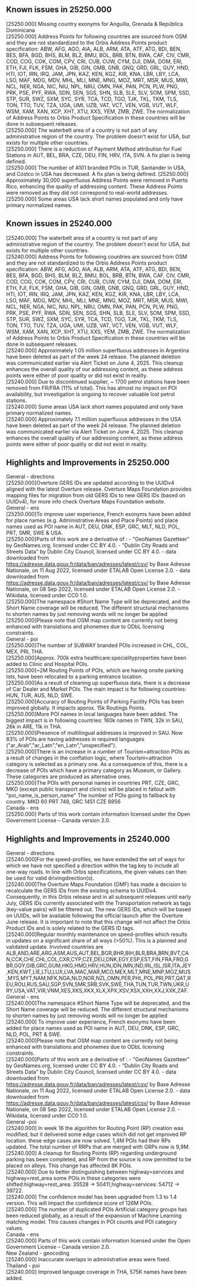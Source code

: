 ## Known issues in 25250.000
[25250.000] Missing country exonyms for Anguilla, Grenada & República Dominicana  
[25250.000] Address Points for following countries are sourced from OSM and they are not standardized to the Orbis Address Points product specification: ABW, AFG, AGO, AIA, ALB, ARM, ATA, ATF, ATG, BDI, BEN, BES, BFA, BGD, BHS, BLM, BLZ, BMU, BOL, BRB, BTN, BWA, CAF, CIV, CMR, COD, COG, COK, COM, CPV, CRI, CUB, CUW, CYM, DJI, DMA, DOM, ERI, ETH, FJI, FLK, FSM, GHA, GIB, GIN, GMB, GNB, GNQ, GRD, GRL, GUY, HND, HTI, IOT, IRN, IRQ, JAM, JPN, KAZ, KEN, KGZ, KIR, KNA, LBR, LBY, LCA, LSO, MAF, MDG, MDV, MHL, MLI, MNE, MNG, MOZ, MRT, MSR, MUS, MWI, NCL, NER, NGA, NIC, NIU, NPL, NRU, OMN, PAK, PAN, PCN, PLW, PNG, PRK, PSE, PYF, RWA, SDN, SEN, SGS, SHN, SLB, SLE, SLV, SOM, SPM, SSD, STP, SUR, SWZ, SXM, SYC, SYR, TCA, TCD, TGO, TJK, TKL, TKM, TLS, TON, TTO, TUV, TZA, UGA, UMI, UZB, VAT, VCT, VEN, VGB, VUT, WLF, WSM, XAM, XAN, XCP, XHT, XTU, XXS, YEM, ZMB, ZWE. The normalization of Address Points to Orbis Product Specification in these countries will be done in subsequent releases.  
[25250.000] The waterbelt area of a country is not part of any administrative region of the country. The problem doesn't exist for USA, but exists for multiple other countries.  
[25250.000] There is a reduction of Payment Method attribution for Fuel Stations in AUT, BEL, BRA, CZE, DEU, FIN, HRV, ITA, SVN. A fix plan is being defined.  
[25250.000] The number of A101 branded POIs in TUR, Santander in USA, and Costco in USA has decreased. A fix plan is being defined.
[25250.000] Approximately 30,000 superfluous Address Points were removed in Puerto Rico, enhancing the quality of addressing content. These Address Points were removed as they did not correspond to real-world addresses.  
[25250.000] Some areas USA lack short names populated and only have primary normalized names.  

## Known issues in 25240.000
[25240.000] The waterbelt area of a country is not part of any administrative region of the country. The problem doesn't exist for USA, but exists for multiple other countries.  
[25240.000] Address Points for following countries are sourced from OSM and they are not standardized to the Orbis Address Points product specification: ABW, AFG, AGO, AIA, ALB, ARM, ATA, ATF, ATG, BDI, BEN, BES, BFA, BGD, BHS, BLM, BLZ, BMU, BOL, BRB, BTN, BWA, CAF, CIV, CMR, COD, COG, COK, COM, CPV, CRI, CUB, CUW, CYM, DJI, DMA, DOM, ERI, ETH, FJI, FLK, FSM, GHA, GIB, GIN, GMB, GNB, GNQ, GRD, GRL, GUY, HND, HTI, IOT, IRN, IRQ, JAM, JPN, KAZ, KEN, KGZ, KIR, KNA, LBR, LBY, LCA, LSO, MAF, MDG, MDV, MHL, MLI, MNE, MNG, MOZ, MRT, MSR, MUS, MWI, NCL, NER, NGA, NIC, NIU, NPL, NRU, OMN, PAK, PAN, PCN, PLW, PNG, PRK, PSE, PYF, RWA, SDN, SEN, SGS, SHN, SLB, SLE, SLV, SOM, SPM, SSD, STP, SUR, SWZ, SXM, SYC, SYR, TCA, TCD, TGO, TJK, TKL, TKM, TLS, TON, TTO, TUV, TZA, UGA, UMI, UZB, VAT, VCT, VEN, VGB, VUT, WLF, WSM, XAM, XAN, XCP, XHT, XTU, XXS, YEM, ZMB, ZWE. The normalization of Address Points to Orbis Product Specification in these countries will be done in subsequent releases.  
[25240.000] Approximately 1.05 million superfluous addresses in Argentina have been deleted as part of the week 24 release. The planned deletion was communicated earlier via Alert Ticket on June 4, 2025. This cleanup enhances the overall quality of our addressing content, as these address points were either of poor quality or did not exist in reality.  
[25240.000] Due to discontinued supplier, ~ 1700 petrol stations have been removed from FR/FRA (11% of total). This has almost no impact on POI availability, but investigation is ongoing to recover valuable lost petrol stations.  
[25240.000] Some areas USA lack short names populated and only have primary normalized names.  
[25240.000] Approximately 7.1 million superfluous addresses in the USA have been deleted as part of the week 24 release. The planned deletion was communicated earlier via Alert Ticket on June 4, 2025. This cleanup enhances the overall quality of our addressing content, as these address points were either of poor quality or did not exist in reality.  

## Highlights and Improvements in 25250.000
General - directions  
[25250.000]Overture GERS IDs are updated according to the UUIDv4 aligned with the latest Overture release. Overture Maps Foundation provides mapping files for migration from old GERS IDs to new GERS IDs (based on UUIDv4), for more info check Overture Maps Foundation website.  
General - ens  
[25250.000]To improve user experience, French exonyms have been added for place names (e.g. Administrative Areas and Place Points) and place names used as POI name in AUT, DEU, DNK, ESP, GRC, MLT, NLD, POL, PRT, SMR, SWE & USA.  
[25250.000]Parts of this work are a derivative of : - "GeoNames Gazetteer" by GeoNames.org, licensed under CC BY 4.0. - "Dublin City Roads and Streets Data" by Dublin City Council, licensed under CC BY 4.0. - data downloaded from https://adresse.data.gouv.fr/data/ban/adresses/latest/csv/ by Base Adresse Nationale, on 11 Aug 2022, licensed under ETALAB Open License 2.0. - data downloaded from https://adresse.data.gouv.fr/data/ban/adresses/latest/csv/ by Base Adresse Nationale, on 08 Sep 2022, licensed under ETALAB Open License 2.0. - Wikidata, licensed under CC0 1.0.  
[25250.000]The namespace #Short Name Type will be deprecated, and the Short Name coverage will be reduced. The different structural mechanisms to shorten names by just removing words will no longer be applied  
[25250.000]Please note that OSM map content are currently not being enhanced with translations and phonemes due to ODbL licensing constraints.  
General - poi  
[25250.000]The number of SUBWAY branded POIs increased in CHL, COL, MEX, PRI, THA.  
[25250.000]Approx. 700k extra healthcare:specialityproperties have been added to Clinic and Hospital POIs.  
[25250.000]~2M Routing Points of POIs, which are having onsite parking lots, have been relocated to a parking entrance location.  
[25250.000]As a result of cleaning up superfluous data, there is a decrease of Car Dealer and Market POIs. The main impact is for following countries: HUN, TUR, AUS, NLD, SWE.  
[25250.000]Accuracy of Routing Points of Parking Facility POIs has been improved globally. It impacts approx. 15k Routings Points.  
[25250.000]More POI names in local languages have been added. The biggest impact is in following countries: 160k names in TWN, 32k in SAU, 26k in ARE, 11k in THA.  
[25250.000]Presence of multilingual addresses is improved in SAU. Now 83% of POIs are having addresses in required languages ("ar_Arab","ar_Latn","en_Latn","unspecified").  
[25250.000]There is an increase in a number of Tourism=attraction POIs as a result of changes in the conflation logic, where Tourism=attraction category is selected as a primary one. As a consequence of this, there is a decrease of POIs which have a primary category as Museum, or Gallery. These categories are produced as alternative ones.  
[25250.000]The POIs with personal names in countries PRT, CZE, GRC, MKD (except public transport and clinics) will be placed in fallout with “poi_name_is_person_name" The number of POIs going to fallback by country. MKD 60 PRT 748, GRC 1451 CZE 8956  
Canada - ens  
[25250.000] Parts of this work contain information licensed under the Open Government License – Canada version 2.0.  

## Highlights and Improvements in 25240.000
General - directions  
[25240.000]For the speed-profiles, we have extended the set of ways for which we have not specified a direction within the tag key to include all one-way roads. In line with Orbis specifications, the given values can then be used for valid drivingdirection(s).  
[25240.000]The Overture Maps Foundation (OMF) has made a decision to recalculate the GERS IDs from the existing schema to UUIDv4. Consequently, in this Orbis release and in all subsequent releases until early July, GERS IDs currently associated with the Transportation network as tags (key-value pairs) will be filtered out. The new GERS IDs, which will be based on UUIDs, will be available following the official launch after the Overture June release. It is important to note that this change will not affect the Orbis Product IDs and is solely related to the GERS ID tags.  
[25240.000]Regular monthly maintenance on speed-profiles which results in updates on a significant share of all ways (>50%). This is a planned and validated update. Involved countries are ALB,AND,ARE,ARG,ASM,AUS,AUT,BEL,BGR,BHR,BIH,BLR,BRA,BRN,BVT,CAN,CCK,CHE,CHL,COL,CXR,CYP,CZE,DEU,DNK,EGY,ESP,EST,FIN,FRA,FRO,GBR,GGY,GIB,GRC,GUM,HKG,HMD,HRV,HUN,IDN,IMN,IND,IRL,ISL,ISR,ITA,JEY,KEN,KWT,LIE,LTU,LUX,LVA,MAC,MAR,MCO,MEX,MLT,MNE,MNP,MOZ,MUS,MYS,MYT,NAM,NFK,NGA,NLD,NOR,NZL,OMN,PER,PHL,POL,PRI,PRT,QAT,REU,ROU,RUS,SAU,SGP,SVN,SMR,SRB,SVK,SWE,THA,TUN,TUR,TWN,UKR,URY,USA,VAT,VIR,VNM,XES,XKS,XKX,XLX,XPX,XSV,XSX,XXH,XXJ,XXK,ZAF.  
General - ens  
[25240.000]The namespace #Short Name Type will be deprecated, and the Short Name coverage will be reduced. The different structural mechanisms to shorten names by just removing words will no longer be applied  
[25240.000] To improve user experience, French exonyms have been added for place names used as POI name in AUT, DEU, DNK, ESP, GRC, NLD, POL, PRT & SWE.  
[25240.000]Please note that OSM map content are currently not being enhanced with translations and phonemes due to ODbL licensing constraints.  
[25240.000]Parts of this work are a derivative of : - "GeoNames Gazetteer" by GeoNames.org, licensed under CC BY 4.0. - "Dublin City Roads and Streets Data" by Dublin City Council, licensed under CC BY 4.0. - data downloaded from https://adresse.data.gouv.fr/data/ban/adresses/latest/csv/ by Base Adresse Nationale, on 11 Aug 2022, licensed under ETALAB Open License 2.0. - data downloaded from https://adresse.data.gouv.fr/data/ban/adresses/latest/csv/ by Base Adresse Nationale, on 08 Sep 2022, licensed under ETALAB Open License 2.0. - Wikidata, licensed under CC0 1.0.  
General -poi  
[25240.000] In week 16 the algorithm for Routing Point (RP) creation was modified, but it delivered some edge cases which did not get improved RP location. these edge cases are now solved. 1,4M POIs had their RPs updated. The total number of RRPs that are merged with GRPs now is 9,9M.  
[25240.000] A cleanup for Routing Points (RP) regarding underground parking has been completed, and RP from the source is now permitted to be placed on alleys. This change has affected 8K POIs.  
[25240.000] Due to better distinguishing between highway=services and highway=rest_area some POIs in these categories were shifted:highway=rest_area: 35528 → 50411,highway=services: 54712 → 39722.  
[25240.000] The confidence model has been upgraded from 1.3 to 1.4 version. This will impact the confidence score of 126M POIs.  
[25240.000] The number of duplicated POIs Artificial category groups has been reduced globally, as a result of the expansion of Machine Learning matching model. This causes changes in POI counts and POI category values.  
Canada - ens  
[25240.000] Parts of this work contain information licensed under the Open Government License – Canada version 2.0.  
New Zealand - geocoding  
[25240.000] Inaccurate overlaps in administrative areas were fixed.  
Thailand - poi  
[25240.000] Improved language coverage in THA, 575K names have been added.  
